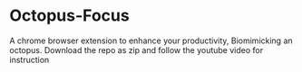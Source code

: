 # Octopus-Focus
A chrome browser extension to enhance your productivity, Biomimicking an octopus.
Download the repo as zip and follow the youtube video for instruction
